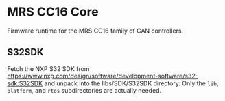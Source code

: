 # MRS CC16 Core
Firmware runtime for the MRS CC16 family of CAN controllers.

## S32SDK
Fetch the NXP S32 SDK from https://www.nxp.com/design/software/development-software/s32-sdk:S32SDK and unpack into the libs/SDK/S32SDK directory.
Only the `lib`, `platform`, and `rtos` subdirectories are actually needed.


